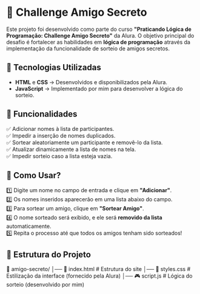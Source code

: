 # 🎉 Challenge Amigo Secreto

Este projeto foi desenvolvido como parte do curso **"Praticando Lógica de Programação: Challenge Amigo Secreto"** da Alura. O objetivo principal do desafio é fortalecer as habilidades em **lógica de programação** através da implementação da funcionalidade de sorteio de amigos secretos.

## 🚀 Tecnologias Utilizadas

- **HTML** e **CSS** → Desenvolvidos e disponibilizados pela Alura.
- **JavaScript** → Implementado por mim para desenvolver a lógica do sorteio.

## 📌 Funcionalidades

✅ Adicionar nomes à lista de participantes.  
✅ Impedir a inserção de nomes duplicados.  
✅ Sortear aleatoriamente um participante e removê-lo da lista.  
✅ Atualizar dinamicamente a lista de nomes na tela.  
✅ Impedir sorteio caso a lista esteja vazia.  

## 🎯 Como Usar?

1️⃣ Digite um nome no campo de entrada e clique em **"Adicionar"**.  
2️⃣ Os nomes inseridos aparecerão em uma lista abaixo do campo.  
3️⃣ Para sortear um amigo, clique em **"Sortear Amigo"**.  
4️⃣ O nome sorteado será exibido, e ele será **removido da lista** automaticamente.  
5️⃣ Repita o processo até que todos os amigos tenham sido sorteados!  

## 📂 Estrutura do Projeto
📁 amigo-secreto/ │── 📄 index.html # Estrutura do site │── 🎨 styles.css # Estilização da interface (fornecido pela Alura) │── 🎮 script.js # Lógica do sorteio (desenvolvido por mim)

